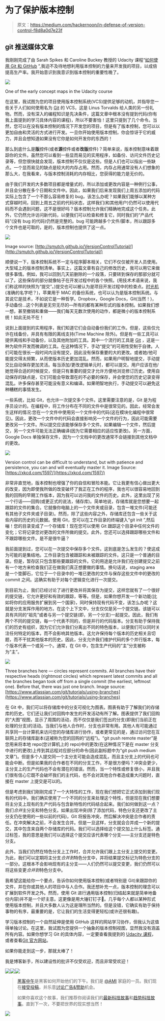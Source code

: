 # 为了保护版本控制

> 原文：<https://medium.com/hackernoon/in-defense-of-version-control-f8d8a0d7e23f>

## git 推送媒体文章

我刚刚完成了由 Sarah Spikes 和 Caroline Buckey 教授的 Udacity 课程“[如何使用 Git 和 GitHub](https://www.udacity.com/course/how-to-use-git-and-github--ud775) ”,我迫不及待地想利用版本控制的力量来开发我的项目，以成倍提高生产率。我开始意识到我意识到版本控制的重要性晚了。

![](img/8e2e11e79fd23b2adfb579959da12fe5.png)

One of the early concept maps in the Udacity course

在这里，我试图为您的项目使用版本控制系统(VCS)提供足够的动机，并指导您一些关于人们如何使用名为 [Git](https://git-scm.com/) 的 VCS，这是 Linus Torvalds 给人类的另一份礼物。然而，没有深入的编程知识是先决条件，这篇文章中根本没有提到代码(你有我上面提到的学习具体内容的课程)，所以不要害怕！这里只提到了几个命令。当然，您可以在没有版本控制的情况下开发您的项目，但是有了版本控制，您可以以更加自由和灵活的方式进行开发。一旦你开始使用版本控制，你会惊讶于它的威力，并且会想知道如果没有它你是如何开发你的东西的！

那么到底什么是**版**控件(或者**源**控件或者**改版**控件)？简单来说，版本控制意味着跟踪你的文件。虽然您可以看到一些显而易见的实用程序，如备份、访问文件历史记录等，但您很快就会发现，版本控制不仅仅是这些。但是人们也可以指出一些缺点。一个显而易见的缺点是较大的内存占用。然而，内存占用通常没有人们想象的那么大，在我看来，与版本控制消耗的内存相比，您获得的能力是无价的。

由于我们开发的大多数项目都是增量式的，所以添加或更改内容是一种例行公事，并且会分散在多个日期和文件中。因此，如果我们后来发现我们上周五添加的代码实际上包含了一个不那么容易修复的 bug，该怎么办呢？如果我们能够以某种方式穿越时间，回到上周五之前的代码状态，这样我们(和其他用户)仍然可以使用代码而不会遇到问题，这不是很好吗？版本控制允许我们精确地完成这个任务。此外，它仍然允许访问新代码，以便我们可以检查和修复它，同时我们的“产品代码”(没有 bug 的代码)仍然是完整的。bug 可能跨越多个文件/脚本，所以跟踪多个文件也是可取的，是的，版本控制也提供了这一点。

![](img/bb678f49ee547523cd2e76e266f848e9.png)

Image source: [http://smutch.github.io/VersionControlTutorial/](http://smutch.github.io/VersionControlTutorial/)

顺便说一下，版本控制系统不一定与程序脚本相关，它们不仅仅被开发人员使用。大型域上的版本控制清单。事实上，这篇文章有自己的修改历史，我可以用它来做很多事情。例如，我可以回到几天前删除的一个段落，只要转到保存的那部分就可以了。这些保存的部分就像帖子在开发过程中的各个快照。(用技术术语来说，我们称这样的快照为“提交”。)提交也可以被认为是项目开发过程中的检查点。[时光机](https://en.wikipedia.org/wiki/Time_Machine_(macOS))(准确的名字吧？)，苹果用于 MAC 的备份系统，也可以认为是版本控制系统。与其说它是技术，不如说它是一种哲学。Dropbox，Google Docs，Git(当然！)，手动备份…这个列表是无穷无尽的—所有的都有某种形式的版本控制。如果我们想一想，甚至撤销和重做——我们每天无数次使用的动作，都是微小的版本控制系统！如此无处不在！

说到上面提到的实用程序，我们知道它们会自动备份我们的工作。但是，这些仅允许在线备份，并具有有限的离线支持(Time Machine 除外)。但是有一些工具可以提供离线和手动备份，以及其他附加的工具。其中一个流行的工具是 [Git](https://git-scm.com/) ，这是一种为软件开发而微调的工具。在这种情况下，手动“提交”的可用性受制于自律。人们可能在很长一段时间内没有提交，因此没有保存重要的大的更改。或者她/他可能提交得太频繁，从而使版本历史更加混乱。然而，如果用户明智地提交，手动提交比自动保存更加灵活。每当添加/更改逻辑单元时，都可以提交。用户应该在他/她觉得合适的时候提交，但是只有重要的提交才允许方便地浏览修订历史。使用自动保存的缺点是，它们可能会导致潜在的不必要的保存，并会使您的历史记录变得混乱。许多保存甚至可能没有意义和编译。如果明智地执行，手动提交可以避免这种糟糕的事情发生。

一些系统，比如 Git，也允许一次提交多个文件。这里需要注意的是，Git 是为程序员设计的。在编程中，将工作分布在不同的文件中是很常见的。因此，经常会发生这样的情况:您在一个文件中使用另一个文件中的代码(这在模块化编程中很常见)。因此，更改一个文件中的代码会直接影响另一个文件的行为，因此可能需要更改另一个文件。所以提交应该能够保存多个文件。如果编辑一个文件，然后提交，另一个文件可能无法正确编译(因为它需要相应的适应性更改)。另一方面，Google Docs 单独保存文件，因为一个文档中的更改通常不会链接到其他文档中的更改。

![](img/f4e5cfe83b4c0c2e6ef50cbec83166b6.png)

Version control can be difficult to understand, but with patience and persistence, you can and will eventually master it. Image Source: [https://xkcd.com/1597/](https://xkcd.com/1597/)

非常非直觉地，版本控制也增强了你的自信和冒险本能。它让我更有信心做出更大的改变，因为即使我所做的改变破坏了我正在工作的程序，我也可以很容易地回到我的回购的早期工作版本，因为我可以访问我的文件的历史。此外，这里出现了另一个行话——回购(或更正式的说法，储存库)。简单地说，存储库就是您想要一起跟踪的文件的集合。它就像你电脑上的一个文件夹或目录，包含一堆文件(可能还有其他子文件夹或子目录)。然而，除了这些内容之外，存储库还包含一些关于这些内容的历史的元数据。使用 Git，您可以在工作目录的终端键入“git init ”,然后嘣！您的目录变成了一个存储库！现在您可以使用 Git 跟踪这个目录中任何文件的变化；它将记录您对更改的文件所做的提交。此外，您还可以选择跟踪哪些文件和不跟踪哪些文件。是不是很牛逼？

我前面提到过，您可以在一次提交中保存多个文件。这到底是怎么发生的？使这成为可能的是集结地。工作目录包含被跟踪和未被跟踪的文件。这只是一个普通的目录。但是，暂存区只包含那些要跟踪的文件。它的用途是允许我们在创建提交之前有一个地方来检查我们正在做我们真正想要做的事情。换句话说，staging area 是一个垫脚石，它位于一个目录中的一堆已更改的文件与保存这些文件中的更改的 commit 之间。这确实有助于对每个逻辑变化进行一次提交。

到目前为止，我们已经讨论了进行更改并将其保存为提交，这样您就有了一个很好的提交链，它允许更好和有效的跟踪，等等。但是，如果你想开发一个新功能(比如将你的应用服务扩展到另一个国家)，同时保持现有代码不变，该怎么办呢？这就是分支发挥作用的地方。在这个上下文中，分支仅仅是另一个提交链。该链可以具有共同的“祖先”或者与另一个提交链(即，另一个分支)一起提交。因此，我们有两个不同的提交链，每一个代表不同的，但是并行的代码版本。分支有助于保持我们的历史有组织，因为它们允许我们分离出不同的特色版本，以便我们可以同时关注任何特定的版本，而不会影响其他版本。这允许保持每个版本的历史相关且切题，而不干扰其他版本的历史。因此，分支允许我们维护代码的多个并行版本，每个版本代表一个或另一个。通常，在 Git 中，包含生产代码的“主”分支被称为“主”。

![](img/d6482a6677ad5faf36bb0dbe5ae9406c.png)

Three branches here — circles represent commits. All branches have their respective heads (rightmost circles) which represent latest commits and all the branches began took off from a single commit (the earliest, leftmost one). Before that, there was just one branch. Image source: [https://www.atlassian.com/git/tutorials/using-branches](https://www.atlassian.com/git/tutorials/using-branches)

在 Git 中，我们可以将存储库中的分支可视化为图表。图表有助于了解我们的存储库的历史。它们还让我们对回购中发生的开发活动有所了解。图表提供了我们回购的“大图”视图，显示了周围的活动，而不仅仅是我们签出的分支(即我们当前正在处理的分支)的活动。当我们与他人合作时，分支也非常有用。其他人有可能通过共享同一台计算机来访问您的存储库进行协作，或者更常见的是，通过访问您在互联网上的存储库副本(这被称为您的回购的“远程”)。“git push remote master”是您用来将本地 repo(您计算机上的 repo)中的更改(在这种情况下是在 master 分支中进行的更改)上传到其远程对应部分的命令(因此副标题中为“git push medium 文章”)。但是多个人提交同一个主分支可能会造成混乱，而且主分支上的代码也可能会中断。但是如果我的合作者在不同的分支工作，不是很方便吗？冲突会更少，主分支上的生产代码也不会有潜在的错误。然而，当一个特性或修复很小，并且我们很有信心它既不会破坏我们的主代码，也不会对其他合作者造成重大问题时，直接在 master 上提交是可以的。

但是考虑到我们刚刚完成了一个大特性的工作，现在我们想把它正式添加到我们现有的代码中。我们确实使用了一个不同的分支来处理这个特性，但是现在我们想要将主分支上现有的生产代码与包含新特性的代码结合起来。我们如何做到这一点？我们*合并*主分支和特色分支。如果出现冲突(除了添加代码，特色分支还更改了主分支仍在使用的一些以前的代码)，Git 将报告冲突，然后解决冲突是合作者的责任。在冲突解决之前，不会发生合并。但是一旦这样，分支就会合并成一个新的提交，其中包含来自两个存储库的代码。我们可以选择给这个提交加上什么标签。通过标签，我的意思是我们可以选择这个提交应该代表哪个分支——主分支还是特色分支。

此外，当我们仍然在特色分支上工作时，合并允许我们跟上主分支上提交的变更。为此，我们可以定期将主分支*合并到*特色分支中，并将结果提交标记为特色分支的一部分。这根本不会影响现有的主分支——人们仍然可以提交变更，我们仍然可以将这些变更*合并到*特色分支中。

我希望这能给你一个要点，告诉你如何使用版本控制(或者特别是 Git)来跟踪你的文件，并在你或其他人的项目中与人合作。我还想补充一点，版本控制的理念可以扩展到软件开发之外。然而，使用 Git 进行通用版本控制(归结起来就是简单地备份内容)并不是一个好主意。这更像是用大锤钉钉子🙂。几乎每个人都以某种形式使用版本控制，并且大多数人认为这是理所当然的。但是没错，它确实有助于保持事物的有序，最重要的是，它让我们的生活变得更轻松(或许还很有趣)。

学习版本控制的一个自然延伸是使用 GitHub 这样的网站学习协作，但我认为这值得单独讨论。在这里，我试图为您提供一个抽象的版本控制视图，显然我没有涵盖所有内容。如果你想学习 Git 的具体内容，一定要查看我提到的 [Udacity 课程](https://www.udacity.com/course/how-to-use-git-and-github--ud775)，或者查看[Git 官方网站](https://git-scm.com/)。

如果你能走到这一步，那就太棒了！

我是博客新手，所以建设性的批评不仅受欢迎，而且非常受欢迎！

[![](img/50ef4044ecd4e250b5d50f368b775d38.png)](http://bit.ly/HackernoonFB)[![](img/979d9a46439d5aebbdcdca574e21dc81.png)](https://goo.gl/k7XYbx)[![](img/2930ba6bd2c12218fdbbf7e02c8746ff.png)](https://goo.gl/4ofytp)

> [黑客中午](http://bit.ly/Hackernoon)是黑客如何开始他们的下午。我们是 [@AMI](http://bit.ly/atAMIatAMI) 家庭的一员。我们现在[接受投稿](http://bit.ly/hackernoonsubmission)，并乐意[讨论广告&赞助](mailto:partners@amipublications.com)机会。
> 
> 如果你喜欢这个故事，我们推荐你阅读我们的[最新科技故事](http://bit.ly/hackernoonlatestt)和[趋势科技故事](https://hackernoon.com/trending)。直到下一次，不要把世界的现实想当然！

![](img/be0ca55ba73a573dce11effb2ee80d56.png)